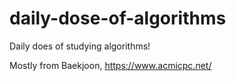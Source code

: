 # daily-dose-of-algorithms

Daily does of studying algorithms!

Mostly from Baekjoon, https://www.acmicpc.net/
